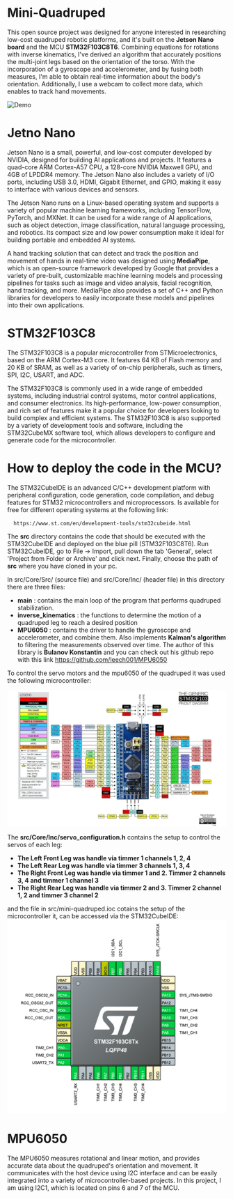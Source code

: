 # Mini-Quadruped

This open source project was designed for anyone interested in researching low-cost quadruped robotic platforms, and it's built on the **Jetson Nano board** and the MCU **STM32F103C8T6**. Combining equations for rotations with inverse kinematics, I've derived an algorithm that accurately positions the multi-joint legs based on the orientation of the torso. With the incorporation of a gyroscope and accelerometer, and by fusing both measures, I'm able to obtain real-time information about the body's orientation. Additionally, I use a webcam to collect more data, which enables to track hand movements.

![Demo](https://media.giphy.com/media/VpOj6hN5GWJ0BFpOUy/giphy-downsized-large.gif)


# Jetno Nano 

Jetson Nano is a small, powerful, and low-cost computer developed by NVIDIA, designed for building AI applications and projects. It features a quad-core ARM Cortex-A57 CPU, a 128-core NVIDIA Maxwell GPU, and 4GB of LPDDR4 memory. The Jetson Nano also includes a variety of I/O ports, including USB 3.0, HDMI, Gigabit Ethernet, and GPIO, making it easy to interface with various devices and sensors.

The Jetson Nano runs on a Linux-based operating system and supports a variety of popular machine learning frameworks, including TensorFlow, PyTorch, and MXNet. It can be used for a wide range of AI applications, such as object detection, image classification, natural language processing, and robotics. Its compact size and low power consumption make it ideal for building portable and embedded AI systems.

A hand tracking solution that can detect and track the position and movement of hands in real-time video was designed using **MediaPipe**, which is an open-source framework developed by Google that provides a variety of pre-built, customizable machine learning models and processing pipelines for tasks such as image and video analysis, facial recognition, hand tracking, and more. MediaPipe also provides a set of C++ and Python libraries for developers to easily incorporate these models and pipelines into their own applications.


# STM32F103C8

The STM32F103C8 is a popular microcontroller from STMicroelectronics, based on the ARM Cortex-M3 core. It features 64 KB of Flash memory and 20 KB of SRAM, as well as a variety of on-chip peripherals, such as timers, SPI, I2C, USART, and ADC.

The STM32F103C8 is commonly used in a wide range of embedded systems, including industrial control systems, motor control applications, and consumer electronics. Its high-performance, low-power consumption, and rich set of features make it a popular choice for developers looking to build complex and efficient systems. The STM32F103C8 is also supported by a variety of development tools and software, including the STM32CubeMX software tool, which allows developers to configure and generate code for the microcontroller.

# How to deploy the code in the MCU?

The STM32CubeIDE is an advanced C/C++ development platform with peripheral configuration, code generation, code compilation,
and debug features for STM32 microcontrollers and microprocessors. Is available for free for different operating systems at 
the following link: 

      https://www.st.com/en/development-tools/stm32cubeide.html  

The **src** directory contains the code that should be executed with the STM32CubeIDE and deployed on the blue pill (STM32F103C8T6).
Run STM32CubeIDE, go to File -> Import, pull down the tab 'General', select 'Project from Folder or Archive' and click next. 
Finally, choose the path of **src** where you have cloned in your pc.

In src/Core/Src/ (source file) and src/Core/Inc/ (header file) in this directory there are three files:

- **main**               : contains the main loop of the program that performs quadruped stabilization.
- **inverse_kinematics** : the functions to determine the motion of a quadruped leg to reach a desired position
- **MPU6050**            : contains the driver to handle the gyroscope and accelerometer, and combine them. Also implements **Kalman's algorithm** to filtering the measurements observed over time. The author of this library is **Bulanov Konstantin** and you can check out his github repo with this link https://github.com/leech001/MPU6050 


To control the servo motors and the mpu6050 of the quadruped it was used the following microcontroller:

![alt text](https://github.com/nicoRomeroCuruchet/mini-quadruped/blob/main/img/stm32f103.webp)

The **src/Core/Inc/servo_configuration.h** contains the setup to control the servos of each leg:

- **The Left Front Leg was handle via timmer 1 channels 1, 2, 4**
- **The Left Rear Leg was handle via timmer 3 channels 1, 3, 4**
- **The Right Front Leg was handle via timmer 1 and 2. Timmer 2 channels 3, 4 and timmer 1 channel 3**
- **The Right Rear Leg was handle via timmer 2 and 3. Timmer 2 channel 1, 2 and timmer 3 channel 2**

 and the file in src/mini-quadruped.ioc cotains the setup of the microcontroller it, can be accessed via the STM32CubeIDE:
![alt text](https://github.com/nicoRomeroCuruchet/mini-quadruped/blob/main/img/Screen%20Shot%202022-04-01%20at%2010.30.43.png)

# MPU6050

The MPU6050 measures rotational and linear motion, and provides accurate data about the quadruped's orientation and movement. It communicates with the host device using I2C interface and can be easily integrated into a variety of microcontroller-based projects. In this project, I am using I2C1, which is located on pins 6 and 7 of the MCU.

